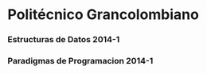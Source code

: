 Politécnico Grancolombiano
=============
### Estructuras de Datos 2014-1
### Paradigmas de Programacion 2014-1
